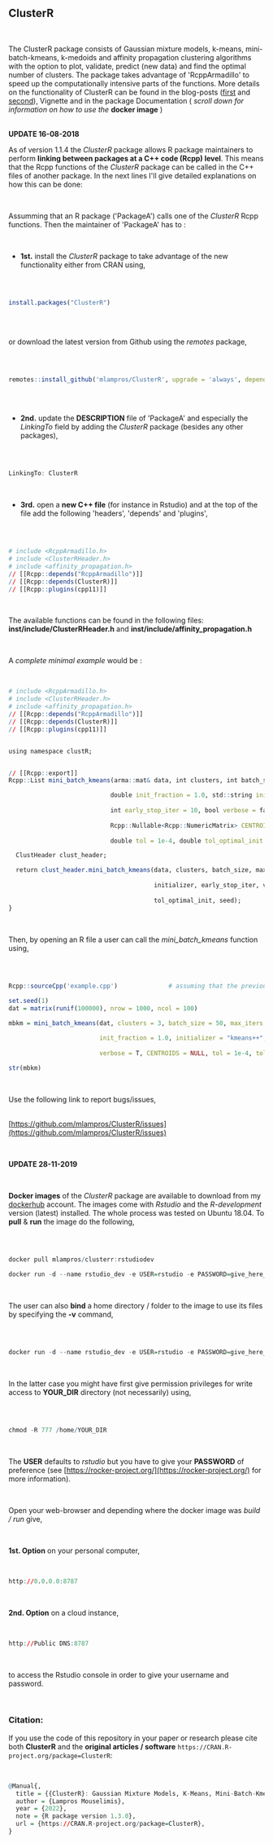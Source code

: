 
## ClusterR
<br>

The ClusterR package consists of Gaussian mixture models, k-means, mini-batch-kmeans, k-medoids and affinity propagation clustering algorithms with the option to plot, validate, predict (new data) and find the optimal number of clusters. The package takes advantage of 'RcppArmadillo' to speed up the computationally intensive parts of the functions. More details on the functionality of ClusterR can be found in the blog-posts ([first](http://mlampros.github.io/2016/09/12/clusterR_package/) and [second](http://mlampros.github.io/2022/12/04/comparison_partition_around_medoid/)), Vignette and in the package Documentation ( *scroll down for information on how to use the* **docker image** )
<br><br>

**UPDATE 16-08-2018**


As of version 1.1.4 the *ClusterR* package allows R package maintainers to perform **linking between packages at a C++ code (Rcpp) level**. This means that the Rcpp functions of the *ClusterR* package can be called in the C++ files of another package. In the next lines I'll give detailed explanations on how this can be done:

<br>

Assumming that an R package ('PackageA') calls one of the *ClusterR* Rcpp functions. Then the maintainer of 'PackageA' has to :

<br>

* **1st.** install the *ClusterR* package to take advantage of the new functionality either from CRAN using,

<br>


```R

install.packages("ClusterR")
 

```

<br>

or download the latest version from Github using the *remotes* package,

<br>

```R

remotes::install_github('mlampros/ClusterR', upgrade = 'always', dependencies = TRUE, repos = 'https://cloud.r-project.org/')
 

```

<br>

* **2nd.** update the **DESCRIPTION** file of 'PackageA' and especially the *LinkingTo* field by adding the *ClusterR* package (besides any other packages),

<br>

```R

LinkingTo: ClusterR

```

<br>

* **3rd.** open a **new C++ file** (for instance in Rstudio) and at the top of the file add the following 'headers', 'depends' and 'plugins',

<br>

```R

# include <RcppArmadillo.h>
# include <ClusterRHeader.h>
# include <affinity_propagation.h>
// [[Rcpp::depends("RcppArmadillo")]]
// [[Rcpp::depends(ClusterR)]]
// [[Rcpp::plugins(cpp11)]]


```
<br>

The available functions can be found in the following files: **inst/include/ClusterRHeader.h** and **inst/include/affinity_propagation.h**

<br>

A *complete minimal example* would be :

<br>

```R
# include <RcppArmadillo.h>
# include <ClusterRHeader.h>
# include <affinity_propagation.h>
// [[Rcpp::depends("RcppArmadillo")]]
// [[Rcpp::depends(ClusterR)]]
// [[Rcpp::plugins(cpp11)]]


using namespace clustR;


// [[Rcpp::export]]
Rcpp::List mini_batch_kmeans(arma::mat& data, int clusters, int batch_size, int max_iters, int num_init = 1, 

                            double init_fraction = 1.0, std::string initializer = "kmeans++",
                            
                            int early_stop_iter = 10, bool verbose = false, 
                            
                            Rcpp::Nullable<Rcpp::NumericMatrix> CENTROIDS = R_NilValue, 
                            
                            double tol = 1e-4, double tol_optimal_init = 0.5, int seed = 1) {

  ClustHeader clust_header;

  return clust_header.mini_batch_kmeans(data, clusters, batch_size, max_iters, num_init, init_fraction, 
  
                                        initializer, early_stop_iter, verbose, CENTROIDS, tol, 
                                        
                                        tol_optimal_init, seed);
}


```

<br>

Then, by opening an R file a user can call the *mini_batch_kmeans* function using,

<br>

```R

Rcpp::sourceCpp('example.cpp')              # assuming that the previous Rcpp code is included in 'example.cpp' 
             
set.seed(1)
dat = matrix(runif(100000), nrow = 1000, ncol = 100)

mbkm = mini_batch_kmeans(dat, clusters = 3, batch_size = 50, max_iters = 100, num_init = 2, 

                         init_fraction = 1.0, initializer = "kmeans++", early_stop_iter = 10, 
                         
                         verbose = T, CENTROIDS = NULL, tol = 1e-4, tol_optimal_init = 0.5, seed = 1)
                         
str(mbkm)


```

<br>


Use the following link to report bugs/issues,
<br><br>

[https://github.com/mlampros/ClusterR/issues](https://github.com/mlampros/ClusterR/issues)

<br>


**UPDATE 28-11-2019**

<br>

**Docker images** of the *ClusterR* package are available to download from my [dockerhub](https://hub.docker.com/r/mlampros/clusterr) account. The images come with *Rstudio* and the *R-development* version (latest) installed. The whole process was tested on Ubuntu 18.04. To **pull** & **run** the image do the following,

<br>

```R

docker pull mlampros/clusterr:rstudiodev

docker run -d --name rstudio_dev -e USER=rstudio -e PASSWORD=give_here_your_password --rm -p 8787:8787 mlampros/clusterr:rstudiodev

```

<br>

The user can also **bind** a home directory / folder to the image to use its files by specifying the **-v** command,

<br>

```R

docker run -d --name rstudio_dev -e USER=rstudio -e PASSWORD=give_here_your_password --rm -p 8787:8787 -v /home/YOUR_DIR:/home/rstudio/YOUR_DIR mlampros/clusterr:rstudiodev


```

<br>

In the latter case you might have first give permission privileges for write access to **YOUR_DIR** directory (not necessarily) using,

<br>

```R

chmod -R 777 /home/YOUR_DIR


```

<br>

The **USER** defaults to *rstudio* but you have to give your **PASSWORD** of preference (see [https://rocker-project.org/](https://rocker-project.org/) for more information).

<br>

Open your web-browser and depending where the docker image was *build / run* give, 

<br>

**1st. Option** on your personal computer,

<br>

```R
http://0.0.0.0:8787 

```

<br>

**2nd. Option** on a cloud instance, 

<br>

```R
http://Public DNS:8787

```

<br>

to access the Rstudio console in order to give your username and password.

<br>

### **Citation:**

If you use the code of this repository in your paper or research please cite both **ClusterR** and the **original articles / software** `https://CRAN.R-project.org/package=ClusterR`:

<br>

```R
@Manual{,
  title = {{ClusterR}: Gaussian Mixture Models, K-Means, Mini-Batch-Kmeans, K-Medoids and Affinity Propagation Clustering},
  author = {Lampros Mouselimis},
  year = {2022},
  note = {R package version 1.3.0},
  url = {https://CRAN.R-project.org/package=ClusterR},
}
```

<br>

